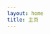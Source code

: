 ```yaml
---
layout: home
title: 主页
---
```


<header class="site-header">
  <div class="wrapper">
  </div>
</header>
